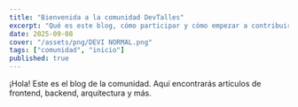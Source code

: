 ```yaml
---
title: "Bienvenida a la comunidad DevTalles"
excerpt: "Qué es este blog, cómo participar y cómo empezar a contribuir."
date: 2025-09-08
cover: "/assets/png/DEVI NORMAL.png"
tags: ["comunidad", "inicio"]
published: true
---
```


¡Hola! Este es el blog de la comunidad. Aquí encontrarás artículos de frontend, backend, arquitectura y más.
